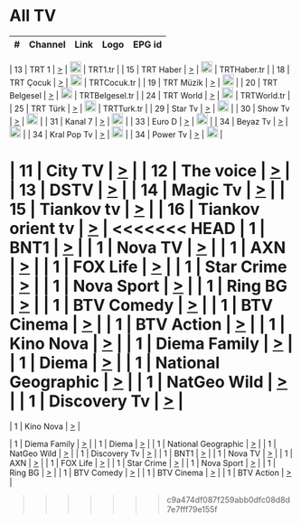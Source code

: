 <h1>All TV</h1>

| #   | Channel        | Link  | Logo | EPG id |
|:---:|:--------------:|:-----:|:----:|:------:|

| 13  | TRT 1            | [>](https://tv-trt1.medya.trt.com.tr/master.m3u8) | <img height="20" src="https://i.imgur.com/j786OLG.png"/> | TRT1.tr |
| 15  | TRT Haber        | [>](https://tv-trthaber.medya.trt.com.tr/master.m3u8) | <img height="20" src="https://i.imgur.com/OVfo8Ab.png"/> | TRTHaber.tr |
| 18  | TRT Çocuk        | [>](https://tv-trtcocuk.medya.trt.com.tr/master.m3u8) | <img height="20" src="https://i.imgur.com/QLFmD6d.png"/> | TRTCocuk.tr |
| 19  | TRT Müzik        | [>](https://tv-trtmuzik.medya.trt.com.tr/master.m3u8) | <img height="20" src="https://i.imgur.com/fIVFCEd.png"/> |
| 20  | TRT Belgesel     | [>](https://tv-trtbelgesel.medya.trt.com.tr/master.m3u8) | <img height="20" src="https://i.imgur.com/MGO87pe.png"/> | TRTBelgesel.tr |
| 24  | TRT World        | [>](https://tv-trtworld.medya.trt.com.tr/master.m3u8) | <img height="20" src="https://i.imgur.com/JEA2xpv.png"/> | TRTWorld.tr |
| 25  | TRT Türk         | [>](https://tv-trtturk.medya.trt.com.tr/master.m3u8) | <img height="20" src="https://i.imgur.com/OSTOQNw.png"/> | TRTTurk.tr |
| 29  | Star Tv   | [>](https://dogus-live.daioncdn.net/startv/startv_360p.m3u8) | <img height="20" src="https://i.imgur.com/IebUZx1.png"/> |
| 30  | Show Tv     | [>](https://ciner-live.daioncdn.net/showtv/showtv.m3u8) | <img height="20" src="https://i.imgur.com/IebUZx1.png"/> |
| 31  | Kanal 7     | [>](https://kanal7-live.daioncdn.net/kanal7/kanal7.m3u8) | <img height="20" src="https://i.imgur.com/IebUZx1.png"/> |
| 33  | Euro D    | [>](https://www.youtube.com/user/KanalD/live) | <img height="20" src="https://i.imgur.com/IebUZx1.png"/> |
| 34  | Beyaz Tv     | [>](https://beyaztv-live.daioncdn.net/beyaztv/beyaztv.m3u8) | <img height="20" src="https://i.imgur.com/IebUZx1.png"/> |
| 34  | Kral Pop Tv     | [>](https://www.youtube.com/watch?v=GuFTuKoXepw) | <img height="20" src="https://i.imgur.com/IebUZx1.png"/> |
| 34  | Power Tv     | [>](https://livetv.powerapp.com.tr/powerTV/powerhd.smil/chunklist.m3u8) | <img height="20" src="https://i.imgur.com/IebUZx1.png"/> |


| 11  | City TV | [>](https://tv.city.bg/play/tshls/citytv/index.m3u8) |
| 12  | The voice | [>](https://bss1.neterra.tv/thevoice/thevoice.m3u8) |
| 13  | DSTV | [>](http://46.249.95.140:8081/hls/data.m3u8) |
| 14  | Magic Tv | [>](https://bss1.neterra.tv/magictv/magictv.m3u8) |
| 15  | Tiankov tv | [>](https://streamer103.neterra.tv/tiankov-folk/live.m3u8) |
| 16  | Tiankov orient tv | [>](https://streamer103.neterra.tv/tiankov-orient/live.m3u8) |
<<<<<<< HEAD
| 1 | BNT1 | [>](https://ymkaya.xyz:46857/tv/bnt1/playlist.m3u8?wmsAuthSign=c2VydmVyX3RpbWU9MS8zLzIwMjUgNDo0ODo0MCBQTSZoYXNoX3ZhbHVlPWdmMUx4c2ZtenNWLzZreVFtbzFzQlE9PSZ2YWxpZG1pbnV0ZXM9NjA=) |
| 1 | Nova TV | [>](https://ymkaya.xyz:46857/tv/novatv/playlist.m3u8?wmsAuthSign=c2VydmVyX3RpbWU9MS8zLzIwMjUgNDo0ODo1MCBQTSZoYXNoX3ZhbHVlPUx0YnF1YndveWRXOGVXNi96WjczQ1E9PSZ2YWxpZG1pbnV0ZXM9NjA=) |
| 1 | AXN | [>](https://ymkaya.xyz:46857/tv/axn/playlist.m3u8?wmsAuthSign=c2VydmVyX3RpbWU9MS8zLzIwMjUgNDo0OTowMSBQTSZoYXNoX3ZhbHVlPVNUTzRFamtjcWxSbC9mRVY3SHAzRmc9PSZ2YWxpZG1pbnV0ZXM9NjA=) |
| 1 | FOX Life | [>](https://ymkaya.xyz:46857/tv/foxlife/playlist.m3u8?wmsAuthSign=c2VydmVyX3RpbWU9MS8zLzIwMjUgNDo0OToxMSBQTSZoYXNoX3ZhbHVlPVhTNHIwR3lEL0QyMENuOW03TnNtbHc9PSZ2YWxpZG1pbnV0ZXM9NjA=) |
| 1 | Star Crime | [>](https://ymkaya.xyz:46857/tv/foxcrime/playlist.m3u8?wmsAuthSign=c2VydmVyX3RpbWU9MS8zLzIwMjUgNDo0OToyMSBQTSZoYXNoX3ZhbHVlPXRkUlBWeVJPeEpJblB0cnp1VDdBblE9PSZ2YWxpZG1pbnV0ZXM9NjA=) |
| 1 | Nova Sport | [>](https://ymkaya.xyz:46857/tv/novasport/playlist.m3u8?wmsAuthSign=c2VydmVyX3RpbWU9MS8zLzIwMjUgNDo0OTozMSBQTSZoYXNoX3ZhbHVlPWJXSG0rV2ZxQ2Jzck5WQU9xSllyZHc9PSZ2YWxpZG1pbnV0ZXM9NjA=) |
| 1 | Ring BG | [>](https://ymkaya.xyz:46857/tv/ringbg/playlist.m3u8?wmsAuthSign=c2VydmVyX3RpbWU9MS8zLzIwMjUgNDo0OTo0MSBQTSZoYXNoX3ZhbHVlPVhNdDdmMnZHbTRvN1JFSG12aWc3UFE9PSZ2YWxpZG1pbnV0ZXM9NjA=) |
| 1 | BTV Comedy | [>](https://ymkaya.xyz:46857/tv/btvcomedy/playlist.m3u8?wmsAuthSign=c2VydmVyX3RpbWU9MS8zLzIwMjUgNDo0OTo1MSBQTSZoYXNoX3ZhbHVlPXI3WUZpMWNIZHNxZzFyQU5hdGFkWHc9PSZ2YWxpZG1pbnV0ZXM9NjA=) |
| 1 | BTV Cinema | [>](https://ymkaya.xyz:46857/tv/btvcinema/playlist.m3u8?wmsAuthSign=c2VydmVyX3RpbWU9MS8zLzIwMjUgNDo1MDowMCBQTSZoYXNoX3ZhbHVlPU8zUjJoQ2VwQzdQYlRhdGM5aE1JVlE9PSZ2YWxpZG1pbnV0ZXM9NjA=) |
| 1 | BTV Action | [>](https://ymkaya.xyz:46857/tv/btvaction/playlist.m3u8?wmsAuthSign=c2VydmVyX3RpbWU9MS8zLzIwMjUgNDo1MDoxMCBQTSZoYXNoX3ZhbHVlPS8vcUdSQVp2ZGdwSmxFMkczSkM2L1E9PSZ2YWxpZG1pbnV0ZXM9NjA=) |
| 1 | Kino Nova | [>](https://ymkaya.xyz:46857/tv/kinonova/playlist.m3u8?wmsAuthSign=c2VydmVyX3RpbWU9MS8zLzIwMjUgNDo1MDoyMCBQTSZoYXNoX3ZhbHVlPW1wYVZrVGh2dTNNcW9oUGRNUDV5RHc9PSZ2YWxpZG1pbnV0ZXM9NjA=) |
| 1 | Diema Family | [>](https://ymkaya.xyz:46857/tv/diemafamily/playlist.m3u8?wmsAuthSign=c2VydmVyX3RpbWU9MS8zLzIwMjUgNDo1MDozMCBQTSZoYXNoX3ZhbHVlPUdtMG9GeWdPUE56VFpramdiSWdWdUE9PSZ2YWxpZG1pbnV0ZXM9NjA=) |
| 1 | Diema | [>](https://ymkaya.xyz:46857/tv/diema/playlist.m3u8?wmsAuthSign=c2VydmVyX3RpbWU9MS8zLzIwMjUgNDo1MDo0MCBQTSZoYXNoX3ZhbHVlPTRPZ2JrU3NzYnlaNDVPUEloOWRXNVE9PSZ2YWxpZG1pbnV0ZXM9NjA=) |
| 1 | National Geographic | [>](https://ymkaya.xyz:46857/tv/natgeo/playlist.m3u8?wmsAuthSign=c2VydmVyX3RpbWU9MS8zLzIwMjUgNDo1MTozOCBQTSZoYXNoX3ZhbHVlPUpnbEtZbmlDS1lISC9ad0d0bDArV2c9PSZ2YWxpZG1pbnV0ZXM9NjA=) |
| 1 | NatGeo Wild | [>](https://ymkaya.xyz:46857/tv/natgeowild/playlist.m3u8?wmsAuthSign=c2VydmVyX3RpbWU9MS8zLzIwMjUgNDo1MTo0OSBQTSZoYXNoX3ZhbHVlPVo2NGErcHlOeGRZbmdNbXlCd1JiblE9PSZ2YWxpZG1pbnV0ZXM9NjA=) |
| 1 | Discovery Tv | [>](https://ymkaya.xyz:46857/tv/discovery/playlist.m3u8?wmsAuthSign=c2VydmVyX3RpbWU9MS8zLzIwMjUgNDo1MTo1OSBQTSZoYXNoX3ZhbHVlPU0ySTk4SVlGNVhoOFBoUStGaGRjYVE9PSZ2YWxpZG1pbnV0ZXM9NjA=) |
=======


| 1 | Kino Nova | [>](https://ymkaya.xyz:11336/tv/kinonova/playlist.m3u8?wmsAuthSign=c2VydmVyX3RpbWU9MS8yLzIwMjUgNDo0MDoyMCBBTSZoYXNoX3ZhbHVlPWlFS1FrWEtMMVRFM3l5YklUWUJQUHc9PSZ2YWxpZG1pbnV0ZXM9NjA=) |

| 1 | Diema Family | [>](https://ymkaya.xyz:11336/tv/diemafamily/playlist.m3u8?wmsAuthSign=c2VydmVyX3RpbWU9MS8yLzIwMjUgNDo0MDozMCBBTSZoYXNoX3ZhbHVlPUVUaTVKTldvZTF5WVVCM0YwL21kaXc9PSZ2YWxpZG1pbnV0ZXM9NjA=) |
| 1 | Diema | [>](https://ymkaya.xyz:11336/tv/diema/playlist.m3u8?wmsAuthSign=c2VydmVyX3RpbWU9MS8yLzIwMjUgNDo0MDo0MCBBTSZoYXNoX3ZhbHVlPVlYMWVJT2NuUjNpUTBsaytEUFFOS2c9PSZ2YWxpZG1pbnV0ZXM9NjA=) |
| 1 | National Geographic | [>](https://ymkaya.xyz:11336/tv/natgeo/playlist.m3u8?wmsAuthSign=c2VydmVyX3RpbWU9MS8yLzIwMjUgNDo0MTo0MSBBTSZoYXNoX3ZhbHVlPTJQTlVmcG5nYWx0M013eUhGRGxnd0E9PSZ2YWxpZG1pbnV0ZXM9NjA=) |
| 1 | NatGeo Wild | [>](https://ymkaya.xyz:11336/tv/natgeowild/playlist.m3u8?wmsAuthSign=c2VydmVyX3RpbWU9MS8yLzIwMjUgNDo0MTo1MSBBTSZoYXNoX3ZhbHVlPVl1OXZaTTliN0hGWEN3eDBYd1duNkE9PSZ2YWxpZG1pbnV0ZXM9NjA=) |
| 1 | Discovery Tv | [>](https://ymkaya.xyz:11336/tv/discovery/playlist.m3u8?wmsAuthSign=c2VydmVyX3RpbWU9MS8yLzIwMjUgNDo0MjowMSBBTSZoYXNoX3ZhbHVlPWtBQmdLNlY2RmQwWElzMVYzSDJyVkE9PSZ2YWxpZG1pbnV0ZXM9NjA=) |
| 1 | BNT1 | [>](https://ymkaya.xyz:11336/tv/bnt1/playlist.m3u8?wmsAuthSign=c2VydmVyX3RpbWU9MS8yLzIwMjUgNDozODozOCBBTSZoYXNoX3ZhbHVlPVVrMVlRQXpJWlhYeUh6ZFVpSC9NMUE9PSZ2YWxpZG1pbnV0ZXM9NjA=) |
| 1 | Nova TV | [>](https://ymkaya.xyz:11336/tv/novatv/playlist.m3u8?wmsAuthSign=c2VydmVyX3RpbWU9MS8yLzIwMjUgNDozODo0OCBBTSZoYXNoX3ZhbHVlPUVxQjh1a0ZzYkVGZU8zZDFGTzdreVE9PSZ2YWxpZG1pbnV0ZXM9NjA=) |
| 1 | AXN | [>](https://ymkaya.xyz:11336/tv/axn/playlist.m3u8?wmsAuthSign=c2VydmVyX3RpbWU9MS8yLzIwMjUgNDozODo1OCBBTSZoYXNoX3ZhbHVlPUpkWStGY1hkNXhaOVpPZ0thQ0FZL3c9PSZ2YWxpZG1pbnV0ZXM9NjA=) |
| 1 | FOX Life | [>](https://ymkaya.xyz:11336/tv/foxlife/playlist.m3u8?wmsAuthSign=c2VydmVyX3RpbWU9MS8yLzIwMjUgNDozOToxMCBBTSZoYXNoX3ZhbHVlPWt1ZDc1T3AzYlZDTjJnSy9TU0xJZlE9PSZ2YWxpZG1pbnV0ZXM9NjA=) |
| 1 | Star Crime | [>](https://ymkaya.xyz:11336/tv/foxcrime/playlist.m3u8?wmsAuthSign=c2VydmVyX3RpbWU9MS8yLzIwMjUgNDozOToyMCBBTSZoYXNoX3ZhbHVlPXIwVU45Nm9FR1l2enNkTG9TanBxbmc9PSZ2YWxpZG1pbnV0ZXM9NjA=) |
| 1 | Nova Sport | [>](https://ymkaya.xyz:11336/tv/novasport/playlist.m3u8?wmsAuthSign=c2VydmVyX3RpbWU9MS8yLzIwMjUgNDozOTozMCBBTSZoYXNoX3ZhbHVlPXlSZ0UxazVaM0xhSmc0NmR4T0c1T2c9PSZ2YWxpZG1pbnV0ZXM9NjA=) |
| 1 | Ring BG | [>](https://ymkaya.xyz:11336/tv/ringbg/playlist.m3u8?wmsAuthSign=c2VydmVyX3RpbWU9MS8yLzIwMjUgNDozOTo0MCBBTSZoYXNoX3ZhbHVlPTR4aUlFNHVUYWN4enY1WkVuOFZma2c9PSZ2YWxpZG1pbnV0ZXM9NjA=) |
| 1 | BTV Comedy | [>](https://ymkaya.xyz:11336/tv/btvcomedy/playlist.m3u8?wmsAuthSign=c2VydmVyX3RpbWU9MS8yLzIwMjUgNDozOTo1MCBBTSZoYXNoX3ZhbHVlPUtrMTJ2RHNTTUU1RFp1ZkVOdXFSK3c9PSZ2YWxpZG1pbnV0ZXM9NjA=) |
| 1 | BTV Cinema | [>](https://ymkaya.xyz:11336/tv/btvcinema/playlist.m3u8?wmsAuthSign=c2VydmVyX3RpbWU9MS8yLzIwMjUgNDozOTo1OSBBTSZoYXNoX3ZhbHVlPTZWcU9FZW56cG1NM1lrYy8xNE5NeHc9PSZ2YWxpZG1pbnV0ZXM9NjA=) |
| 1 | BTV Action | [>](https://ymkaya.xyz:11336/tv/btvaction/playlist.m3u8?wmsAuthSign=c2VydmVyX3RpbWU9MS8yLzIwMjUgNDo0MDoxMCBBTSZoYXNoX3ZhbHVlPUlDd0ErRkZVWThyMVZwR3c2REdGZ3c9PSZ2YWxpZG1pbnV0ZXM9NjA=) |
>>>>>>> c9a474df087f259abb0dfc08d8d7e7fff79e155f

